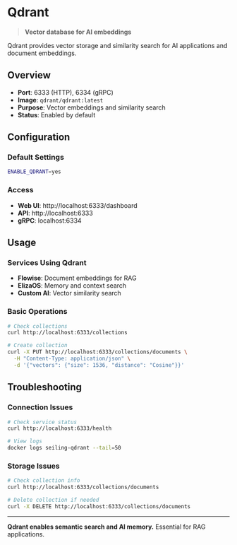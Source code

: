 # Qdrant

> **Vector database for AI embeddings**

Qdrant provides vector storage and similarity search for AI applications and document embeddings.

## Overview

- **Port**: 6333 (HTTP), 6334 (gRPC)
- **Image**: `qdrant/qdrant:latest`
- **Purpose**: Vector embeddings and similarity search
- **Status**: Enabled by default

## Configuration

### Default Settings
```bash
ENABLE_QDRANT=yes
```

### Access
- **Web UI**: http://localhost:6333/dashboard
- **API**: http://localhost:6333
- **gRPC**: localhost:6334

## Usage

### Services Using Qdrant
- **Flowise**: Document embeddings for RAG
- **ElizaOS**: Memory and context search
- **Custom AI**: Vector similarity search

### Basic Operations
```bash
# Check collections
curl http://localhost:6333/collections

# Create collection
curl -X PUT http://localhost:6333/collections/documents \
  -H "Content-Type: application/json" \
  -d '{"vectors": {"size": 1536, "distance": "Cosine"}}'
```

## Troubleshooting

### Connection Issues
```bash
# Check service status
curl http://localhost:6333/health

# View logs
docker logs seiling-qdrant --tail=50
```

### Storage Issues
```bash
# Check collection info
curl http://localhost:6333/collections/documents

# Delete collection if needed
curl -X DELETE http://localhost:6333/collections/documents
```

---

**Qdrant enables semantic search and AI memory.** Essential for RAG applications. 